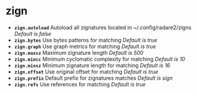 <!-- TITLE: zign -->

# zign

- **`zign.autoload`** Autoload all zignatures located in ~/.config/radare2/zigns _Default is false_
- **`zign.bytes`** Use bytes patterns for matching _Default is true_
- **`zign.graph`** Use graph metrics for matching _Default is true_
- **`zign.maxsz`** Maximum zignature length _Default is 500_
- **`zign.mincc`** Minimum cyclomatic complexity for matching _Default is 10_
- **`zign.minsz`** Minimum zignature length for matching _Default is 16_
- **`zign.offset`** Use original offset for matching _Default is true_
- **`zign.prefix`** Default prefix for zignatures matches _Default is sign_
- **`zign.refs`** Use references for matching _Default is true_